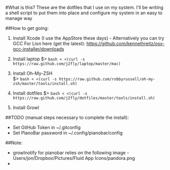 #What is this?
These are the dotfiles that I use on my system. I'll be writing a shell script to put them into place and configure my system in an easy to manage way

##How to get going:
  1. Install Xcode (I use the AppStore these days)
    - Alternatively you can try GCC For Lion here (get the latest): https://github.com/kennethreitz/osx-gcc-installer/downloads

  1. Install laptop
  $> `bash < <(curl -s https://raw.github.com/j2fly/laptop/master/mac)`

  1. Install Oh-My-ZSH  
  $> `bash < <(curl -s https://raw.github.com/robbyrussell/oh-my-zsh/master/tools/install.sh)`
  
  1. Install dotfiles
  $> `bash < <(curl -s https://raw.github.com/j2fly/dotfiles/master/tools/install.sh)`
  
  1. Install Growl


##TODO (manual steps necessary to complete the install):
  - Set GitHub Token in ~/.gitconfig
  - Set PianoBar password in ~/.config/pianobar/config

##Note:
  - growlnotify for pianobar relies on the following image - Users/jon/Dropbox/Pictures/Fluid App Icons/pandora.png
  - 